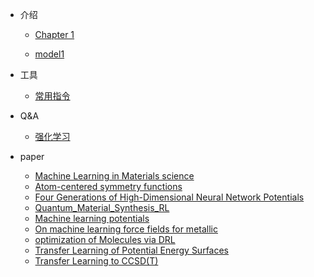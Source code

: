 * 介绍
    * [Chapter 1](./RL_overview.md)
    
    * [model1](./notes/MM/model1.md)
    
      
    

- 工具
  - [常用指令](./Most_used.md)



- Q&A
  - [强化学习](./notes/RL/Q_&_A/answers.md)



- paper
  - [Machine Learning in Materials science](./notes/MS/p1.md)
  - [Atom-centered symmetry functions](./notes/MS/p2.md)
  - [Four Generations of High-Dimensional Neural Network Potentials](./notes/MS/p3.md)
  - [Quantum_Material_Synthesis_RL](./notes/MS/p4.md)
  - [Machine learning potentials](./notes/MS/p5.md)
  - [On machine learning force fields for metallic](./notes/MS/p6.md)
  - [optimization of Molecules via DRL](./notes/MS/p7.md)
  - [Transfer Learning of Potential Energy Surfaces](./notes/MS/p8.md)
  - [Transfer Learning to CCSD(T)](./notes/MS/p9.md)
  
  

